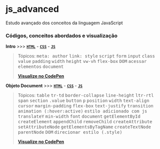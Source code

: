 # js_advanced
Estudo avançado dos conceitos da linguagem JavaScript

### Códigos, conceitos abordados e visualização

**Intro** >>> [<code><b>HTML</code></b>](DOM/Intro/index.html) - [<code><b>CSS</code></b>](DOM/Intro/style.css)  -  [<code><b>JS</code></b>](DOM/Intro/main.js)
> Tópicos: <kbd>meta: author</kbd> <kbd>link: style</kbd> <kbd>script</kbd> <kbd>form</kbd> <kbd>input</kbd> <kbd>class</kbd> <kbd>value</kbd> 
<kbd>padding</kbd> <kbd>width</kbd> <kbd>height</kbd> <kbd>vw-vh</kbd> <kbd>flex-box</kbd> <kbd>DOM</kbd> <kbd>acessar elementos</kbd> <kbd>document</kbd>
>
> [**Visualize no CodePen**](https://codepen.io/luc-gh/pen/rNKGWrv)

**Objeto Document** >>> [<code><b>HTML</code></b>](DOM/Objeto%20Document/index.html) - [<code><b>CSS</code></b>](DOM/Objeto%20Document/style.css)  -  [<code><b>JS</code></b>](DOM/Objeto%20Document/main.js)
> Tópicos: <kbd>table</kbd> <kbd>tr-td</kbd> <kbd>border-collapse</kbd> <kbd>line-height</kbd> <kbd>ltr-rtl</kbd> <kbd>span</kbd> <kbd>section</kbd> <kbd>.value</kbd> <kbd>button</kbd> <kbd>p</kbd> <kbd>position</kbd> <kbd>width</kbd> <kbd>text-align</kbd> <kbd>cursor</kbd> <kbd>margin-padding</kbd> <kbd>flex-box</kbd> <kbd>text-justify</kbd> <kbd>transition</kbd> <kbd>animation (:hover:active)</kbd> <kbd>estilo adicionado com js</kbd> <kbd>translateY</kbd> <kbd>min-width</kbd> <kbd>font</kbd> <kbd>document</kbd> <kbd>getElementById</kbd> <kbd>createElement</kbd> <kbd>appendChild</kbd> <kbd>removeChild</kbd> <kbd>createAttribute</kbd> <kbd>setAttributeNode</kbd> <kbd>getElementsByTagName</kbd> <kbd>createTextNode</kbd> <kbd>parentNode</kbd> <kbd>DOM</kbd> <kbd>direcionar estilo (.style)</kbd>
>
> [**Visualize no CodePen**](https://codepen.io/luc-gh/pen/bGKaVoq)
